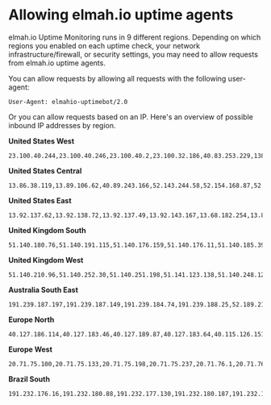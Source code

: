 # Allowing elmah.io uptime agents

elmah.io Uptime Monitoring runs in 9 different regions. Depending on which regions you enabled on each uptime check, your network infrastructure/firewall, or security settings, you may need to allow requests from elmah.io uptime agents.

You can allow requests by allowing all requests with the following user-agent:

```
User-Agent: elmahio-uptimebot/2.0
```

Or you can allow requests based on an IP. Here's an overview of possible inbound IP addresses by region.

**United States West**

```
23.100.40.244,23.100.40.246,23.100.40.2,23.100.32.186,40.83.253.229,138.91.92.9,138.91.172.82,138.91.230.36,138.91.228.104,23.100.46.198,40.112.243.45,20.190.0.233,20.190.1.8,20.190.1.21,20.190.1.32,20.190.1.42,20.190.1.61,20.190.1.72,20.190.0.33,20.190.1.162,20.190.1.177,20.190.1.187,20.190.1.191,52.149.26.109,52.149.26.223,52.149.26.248,52.149.27.21,52.149.27.137,52.149.28.241,51.143.61.29,52.137.93.170,52.149.29.95,52.149.29.238,52.149.30.76,52.149.30.96,20.190.1.217,20.190.2.43,20.190.2.66,52.143.80.96,52.156.145.74,52.156.145.106
```

**United States Central**

```
13.86.38.119,13.89.106.62,40.89.243.166,52.143.244.58,52.154.168.87,52.154.169.9,52.154.169.57,52.154.169.86,52.154.169.106,52.154.169.204,52.154.170.25,52.154.170.83,52.154.170.158,52.154.171.81,52.154.171.88,52.154.173.21,40.89.244.137,52.154.173.79,52.154.173.101,52.154.173.180,52.154.174.243,52.154.175.58,52.154.240.147,52.154.240.170,52.154.241.97,52.154.241.132,52.154.241.246,52.154.43.251,52.154.44.21,52.154.44.95
```

**United States East**

```
13.92.137.62,13.92.138.72,13.92.137.49,13.92.143.167,13.68.182.254,13.82.23.172,13.82.23.182,13.82.18.16,13.82.18.62,13.92.139.214,40.71.11.179
```

**United Kingdom South**

```
51.140.180.76,51.140.191.115,51.140.176.159,51.140.176.11,51.140.185.39,51.140.177.87,51.140.185.119,51.140.188.39,51.140.188.241,51.140.183.68,51.140.184.173
```

**United Kingdom West**

```
51.140.210.96,51.140.252.30,51.140.251.198,51.141.123.138,51.140.248.129,51.140.252.164,51.140.248.213,52.142.164.59,51.140.248.195,51.140.250.153
```

**Australia South East**

```
191.239.187.197,191.239.187.149,191.239.184.74,191.239.188.25,52.189.210.149,52.189.209.158,52.189.215.220,52.189.208.40,40.127.95.32,40.115.76.80,40.115.76.83,40.115.76.93,40.115.76.94,40.115.76.101,40.115.76.109,40.115.76.129,40.115.76.143,191.239.188.11,13.77.50.103
```

**Europe North**

```
40.127.186.114,40.127.183.46,40.127.189.87,40.127.183.64,40.115.126.151,137.135.216.255,40.85.101.214,40.85.101.216,40.85.101.219,40.127.139.252,13.69.228.38
```

**Europe West**

```
20.71.75.100,20.71.75.133,20.71.75.198,20.71.75.237,20.71.76.1,20.71.76.23,20.71.76.57,20.71.76.171,20.71.76.196,20.71.77.10,20.71.77.83,20.71.77.134,20.71.77.205,20.71.78.20,20.71.78.208,20.71.78.243,20.71.79.77,20.71.79.165,20.71.79.228,20.73.232.14,20.73.232.51,20.73.232.121,20.73.232.130,20.73.232.163,20.73.232.186,20.73.232.217,20.73.232.241,20.73.132.133,20.73.132.167,20.73.133.173
```

**Brazil South**

```
191.232.176.16,191.232.180.88,191.232.177.130,191.232.180.187,191.232.179.236,191.232.177.40,191.232.180.122
```